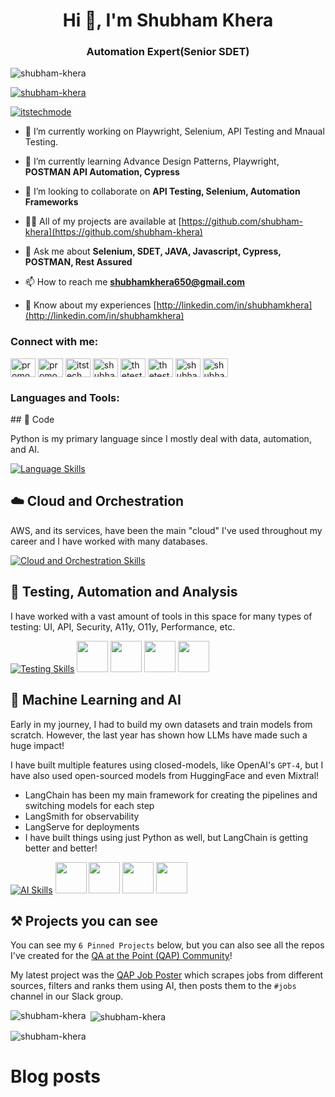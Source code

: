 <h1 align="center">Hi 👋, I'm Shubham Khera</h1>
<h3 align="center">Automation Expert(Senior SDET)</h3>

<p align="left"> <img src="https://komarev.com/ghpvc/?username=shubham-khera&label=Profile%20views&color=0e75b6&style=flat" alt="shubham-khera" /> </p>

<p align="left"> <a href="https://github.com/ryo-ma/github-profile-trophy"><img src="https://github-profile-trophy.vercel.app/?username=shubham-khera" alt="shubham-khera" /></a> </p>

<p align="left"> <a href="https://twitter.com/itstechmode" target="blank"><img src="https://img.shields.io/twitter/follow/itstechmode?logo=twitter&style=for-the-badge" alt="itstechmode" /></a> </p>

- 🔭 I’m currently working on Playwright, Selenium, API Testing and Mnaual Testing.

- 🌱 I’m currently learning Advance Design Patterns, Playwright, **POSTMAN API Automation, Cypress**

- 👯 I’m looking to collaborate on **API Testing, Selenium, Automation Frameworks**

- 👨‍💻 All of my projects are available at [https://github.com/shubham-khera](https://github.com/shubham-khera)

- 💬 Ask me about **Selenium, SDET, JAVA, Javascript, Cypress, POSTMAN, Rest Assured**

- 📫 How to reach me **shubhamkhera650@gmail.com**

- 📄 Know about my experiences [http://linkedin.com/in/shubhamkhera](http://linkedin.com/in/shubhamkhera)

<h3 align="left">Connect with me:</h3>
<p align="left">
<a href="https://codepen.io/promode" target="blank"><img align="center" src="https://cdn.jsdelivr.net/npm/simple-icons@3.0.1/icons/codepen.svg" alt="promode" height="30" width="40" /></a>
<a href="https://dev.to/promode" target="blank"><img align="center" src="https://cdn.jsdelivr.net/npm/simple-icons@3.0.1/icons/dev-dot-to.svg" alt="promode" height="30" width="40" /></a>
<a href="https://twitter.com/itstechmode" target="blank"><img align="center" src="https://cdn.jsdelivr.net/npm/simple-icons@3.0.1/icons/twitter.svg" alt="itstechmode" height="30" width="40" /></a>
<a href="https://linkedin.com/in/shubhamkhera" target="blank"><img align="center" src="https://cdn.jsdelivr.net/npm/simple-icons@3.0.1/icons/linkedin.svg" alt="shubhamkhera" height="30" width="40" /></a>
<a href="https://instagram.com/thetestingacademy" target="blank"><img align="center" src="https://cdn.jsdelivr.net/npm/simple-icons@3.0.1/icons/instagram.svg" alt="thetestingacademy" height="30" width="40" /></a>
<a href="https://www.youtube.com/c/thetestingacademy" target="blank"><img align="center" src="https://cdn.jsdelivr.net/npm/simple-icons@3.0.1/icons/youtube.svg" alt="thetestingacademy" height="30" width="40" /></a>
<a href="https://www.hackerrank.com/shubhamkhera" target="blank"><img align="center" src="https://cdn.jsdelivr.net/npm/simple-icons@3.0.1/icons/hackerrank.svg" alt="shubhamkhera" height="30" width="40" /></a>
<a href="https://www.leetcode.com/shubhamkhera" target="blank"><img align="center" src="https://cdn.jsdelivr.net/npm/simple-icons@3.0.1/icons/leetcode.svg" alt="shubhamkhera" height="30" width="40" /></a>
</p>

<h3 align="left">Languages and Tools:</h3>
## 🐍 Code

Python is my primary language since I mostly deal with data, automation, and AI.

[![Language Skills](https://skillicons.dev/icons?i=py,ts,js,bash,cs,dotnet,vscode,vim,bun,git,github,gitlab)](https://skillicons.dev)

## ☁️ Cloud and Orchestration

AWS, and its services, have been the main "cloud" I've used throughout my career and I have worked with many databases.

[![Cloud and Orchestration Skills](https://skillicons.dev/icons?i=aws,docker,dynamodb,gcp,kubernetes,linux,mongodb,mysql,postgres,redis,sqlite,supabase,terraform)](https://skillicons.dev)

## 🧪 Testing, Automation and Analysis

I have worked with a vast amount of tools in this space for many types of testing: UI, API, Security, A11y, O11y, Performance, etc.

[![Testing Skills](https://skillicons.dev/icons?i=elasticsearch,fastapi,githubactions,gherkin,grafana,jenkins,postman,prometheus,selenium,sentry)](https://skillicons.dev)
<img src="https://pipedream.com/s.v0/app_JQh7o2/logo/orig" width="50">
<img src="https://cdn.sanity.io/images/o0o2tn5x/production/13b9c8412093e2f0cdb5495e1f59144967fa1664-512x512.jpg" width="50">
<img src="https://upload.wikimedia.org/wikipedia/commons/thumb/e/ef/K6-logo.svg/1200px-K6-logo.svg.png" width="50">
<img src="https://www.drupal.org/files/styles/grid-4-2x/public/datadog-logo-purple.png?itok=1gen8ZoL" width="50">

## 🤖 Machine Learning and AI

Early in my journey, I had to build my own datasets and train models from scratch. However, the last year has shown how LLMs have made such a huge impact!

I have built multiple features using closed-models, like OpenAI's `GPT-4`, but I have also used open-sourced models from HuggingFace and even Mixtral!

* LangChain has been my main framework for creating the pipelines and switching models for each step
* LangSmith for observability
* LangServe for deployments
* I have built things using just Python as well, but LangChain is getting better and better!

[![AI Skills](https://skillicons.dev/icons?i=opencv,pytorch,sklearn,tensorflow)](https://skillicons.dev)
<img src="https://tshirtgeek.co/wp-content/uploads/2021/08/com040-scaled.jpg" width="50">
<img src="https://pandas.pydata.org/static/img/favicon_white.ico" width="50">
<img src="https://static.vecteezy.com/system/resources/previews/022/227/364/original/openai-chatgpt-logo-icon-free-png.png" width="50">
<img src="https://avatars.githubusercontent.com/u/126733545?s=200&v=4" width="50">

## ⚒️ Projects you can see

You can see my `6 Pinned Projects` below, but you can also see all the repos I've created for the [QA at the Point (QAP) Community](https://github.com/qa-at-the-point)!

My latest project was the [QAP Job Poster](https://qa-at-the-point/job-scraper) which scrapes jobs from different sources, filters and ranks them using AI, then posts them to the `#jobs` channel in our Slack group.

<p><img align="left" src="https://github-readme-stats.vercel.app/api/top-langs?username=shubham-khera&show_icons=true&locale=en&layout=compact" alt="shubham-khera" /></p>

<p>&nbsp;<img align="center" src="https://github-readme-stats.vercel.app/api?username=shubham-khera&show_icons=true&locale=en" alt="shubham-khera" /></p>

<p><img align="center" src="https://github-readme-streak-stats.herokuapp.com/?user=shubham-khera&" alt="shubham-khera" /></p>


# Blog posts

<!-- BLOG-POST-LIST:START -->
<!-- BLOG-POST-LIST:END -->
